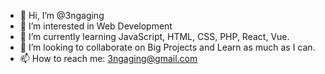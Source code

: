 - 👋 Hi, I’m @3ngaging
- 👀 I’m interested in Web Development
- 🌱 I’m currently learning JavaScript, HTML, CSS, PHP, React, Vue.
- 💞️ I’m looking to collaborate on Big Projects and Learn as much as I can.
- 📫 How to reach me: 3ngaging@gmail.com

<!---
doniagoo/doniagoo is a ✨ special ✨ repository because its `README.md` (this file) appears on your GitHub profile.
You can click the Preview link to take a look at your changes.
--->
